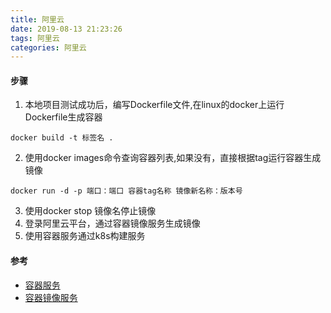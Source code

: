 ```yaml
---
title: 阿里云
date: 2019-08-13 21:23:26
tags: 阿里云
categories: 阿里云
---
```

#### 步骤
1. 本地项目测试成功后，编写Dockerfile文件,在linux的docker上运行Dockerfile生成容器 
``` 
docker build -t 标签名 .  
```
2. 使用docker images命令查询容器列表,如果没有，直接根据tag运行容器生成镜像   
```
docker run -d -p 端口：端口 容器tag名称 镜像新名称：版本号 
```
3. 使用docker stop 镜像名停止镜像   
4. 登录阿里云平台，通过容器镜像服务生成镜像  
5. 使用容器服务通过k8s构建服务
<!--more-->
#### 参考
- [容器服务](https://help.aliyun.com/product/85222.html?spm=5176.2020520152.0.0.42cd16ddop8WWT)
- [容器镜像服务](https://help.aliyun.com/product/60716.html?spm=5176.8351553.0.0.7f231991ewecr5)
